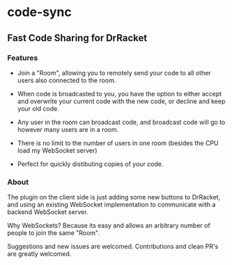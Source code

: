 # code-sync

## Fast Code Sharing for DrRacket

### Features

- Join a "Room", allowing you to remotely send your code to all other users also connected to the room.

- When code is broadcasted to you, you have the option to either accept and overwrite your current code with the new code, or decline and keep your old code.

- Any user in the room can broadcast code, and broadcast code will go to however many users are in a room.

- There is no limit to the number of users in one room (besides the CPU load my WebSocket server)

- Perfect for quickly distibuting copies of your code.

### About

The plugin on the client side is just adding some new buttons to DrRacket, and using an existing WebSocket implementation to communicate with a backend WebSocket server.

Why WebSockets? Because its easy and allows an arbitrary number of people to join the same "Room".

Suggestions and new issues are welcomed. Contributions and clean PR's are greatly welcomed.

